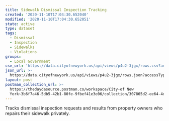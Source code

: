 ```yaml
---
title: Sidewalk Dismissal Inspection Tracking
created: '2020-11-10T17:04:30.652040'
modified: '2020-11-10T17:04:30.652051'
state: active
type: dataset
tags:
  - Dismissal
  - Inspection
  - Sidewalks
  - Violations
groups:
  - Local Government
csv_url: 'https://data.cityofnewyork.us/api/views/p4u2-3jgx/rows.csv?accessType=DOWNLOAD'
json_url: >-
  https://data.cityofnewyork.us/api/views/p4u2-3jgx/rows.json?accessType=DOWNLOAD
layout: post
postman_collection_url: >-
  https://thedaydasource.postman.co/workspace/City-of New
  York~3b6f7a46-5db5-42b1-80fe-9fbef41e3e06/collection/307865d2-ee64-4dc9-889f-1bc7fbd2ff52
---
```

Tracks dismissal inspection requests and results from property owners who repairs their sidewalk privately.

